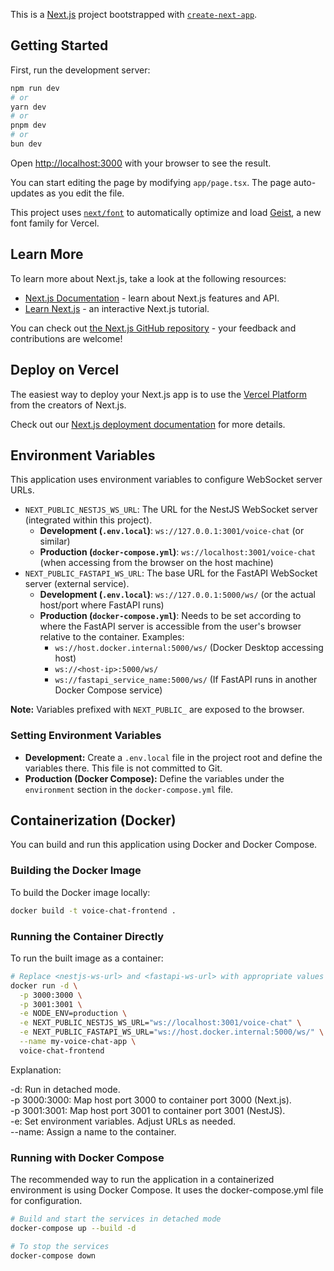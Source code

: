 This is a [Next.js](https://nextjs.org) project bootstrapped with [`create-next-app`](https://nextjs.org/docs/app/api-reference/cli/create-next-app).

## Getting Started

First, run the development server:

```bash
npm run dev
# or
yarn dev
# or
pnpm dev
# or
bun dev
```

Open [http://localhost:3000](http://localhost:3000) with your browser to see the result.

You can start editing the page by modifying `app/page.tsx`. The page auto-updates as you edit the file.

This project uses [`next/font`](https://nextjs.org/docs/app/building-your-application/optimizing/fonts) to automatically optimize and load [Geist](https://vercel.com/font), a new font family for Vercel.

## Learn More

To learn more about Next.js, take a look at the following resources:

- [Next.js Documentation](https://nextjs.org/docs) - learn about Next.js features and API.
- [Learn Next.js](https://nextjs.org/learn) - an interactive Next.js tutorial.

You can check out [the Next.js GitHub repository](https://github.com/vercel/next.js) - your feedback and contributions are welcome!

## Deploy on Vercel

The easiest way to deploy your Next.js app is to use the [Vercel Platform](https://vercel.com/new?utm_medium=default-template&filter=next.js&utm_source=create-next-app&utm_campaign=create-next-app-readme) from the creators of Next.js.

Check out our [Next.js deployment documentation](https://nextjs.org/docs/app/building-your-application/deploying) for more details.

## Environment Variables

This application uses environment variables to configure WebSocket server URLs.

-   `NEXT_PUBLIC_NESTJS_WS_URL`: The URL for the NestJS WebSocket server (integrated within this project).
    -   **Development (`.env.local`)**: `ws://127.0.0.1:3001/voice-chat` (or similar)
    -   **Production (`docker-compose.yml`)**: `ws://localhost:3001/voice-chat` (when accessing from the browser on the host machine)
-   `NEXT_PUBLIC_FASTAPI_WS_URL`: The base URL for the FastAPI WebSocket server (external service).
    -   **Development (`.env.local`)**: `ws://127.0.0.1:5000/ws/` (or the actual host/port where FastAPI runs)
    -   **Production (`docker-compose.yml`)**: Needs to be set according to where the FastAPI server is accessible from the user's browser relative to the container. Examples:
        -   `ws://host.docker.internal:5000/ws/` (Docker Desktop accessing host)
        -   `ws://<host-ip>:5000/ws/`
        -   `ws://fastapi_service_name:5000/ws/` (If FastAPI runs in another Docker Compose service)

**Note:** Variables prefixed with `NEXT_PUBLIC_` are exposed to the browser.

### Setting Environment Variables

-   **Development:** Create a `.env.local` file in the project root and define the variables there. This file is not committed to Git.
-   **Production (Docker Compose):** Define the variables under the `environment` section in the `docker-compose.yml` file.

## Containerization (Docker)

You can build and run this application using Docker and Docker Compose.

### Building the Docker Image

To build the Docker image locally:

```bash
docker build -t voice-chat-frontend .
```
### Running the Container Directly
To run the built image as a container:

```bash
# Replace <nestjs-ws-url> and <fastapi-ws-url> with appropriate values for your environment
docker run -d \
  -p 3000:3000 \
  -p 3001:3001 \
  -e NODE_ENV=production \
  -e NEXT_PUBLIC_NESTJS_WS_URL="ws://localhost:3001/voice-chat" \
  -e NEXT_PUBLIC_FASTAPI_WS_URL="ws://host.docker.internal:5000/ws/" \
  --name my-voice-chat-app \
  voice-chat-frontend
```
Explanation:

-d: Run in detached mode.<br>
-p 3000:3000: Map host port 3000 to container port 3000 (Next.js).<br>
-p 3001:3001: Map host port 3001 to container port 3001 (NestJS).<br>
-e: Set environment variables. Adjust URLs as needed.<br>
--name: Assign a name to the container.<br>

### Running with Docker Compose
The recommended way to run the application in a containerized environment is using Docker Compose. It uses the docker-compose.yml file for configuration.
```bash
# Build and start the services in detached mode
docker-compose up --build -d

# To stop the services
docker-compose down
```
